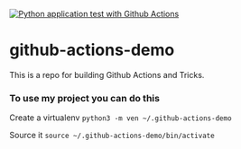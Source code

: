 [![Python application test with Github Actions](https://github.com/hongthana/github-actions-demo/actions/workflows/main.yml/badge.svg)](https://github.com/hongthana/github-actions-demo/actions/workflows/main.yml)

# github-actions-demo
This is a repo for building Github Actions and Tricks.

### To use my project you can do this

Create a virtualenv
```python3 -m ven ~/.github-actions-demo```

Source it
```source ~/.github-actions-demo/bin/activate```
